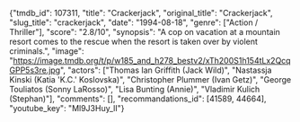 {"tmdb_id": 107311, "title": "Crackerjack", "original_title": "Crackerjack", "slug_title": "crackerjack", "date": "1994-08-18", "genre": ["Action / Thriller"], "score": "2.8/10", "synopsis": "A cop on vacation at a mountain resort comes to the rescue when the resort is taken over by violent criminals.", "image": "https://image.tmdb.org/t/p/w185_and_h278_bestv2/xTh200S1h154tLx2QcqGPP5s3re.jpg", "actors": ["Thomas Ian Griffith (Jack Wild)", "Nastassja Kinski (Katia 'K.C.' Koslovska)", "Christopher Plummer (Ivan Getz)", "George Touliatos (Sonny LaRosso)", "Lisa Bunting (Annie)", "Vladimir Kulich (Stephan)"], "comments": [], "recommandations_id": [41589, 44664], "youtube_key": "Ml9J3Huy_lI"}